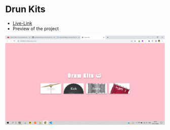 # Drun Kits

- [Live-Link](https://aravindont.github.io/Drum-Kits/)
- Preview of the project

![drum-kits](./Drum-Kits.png)
